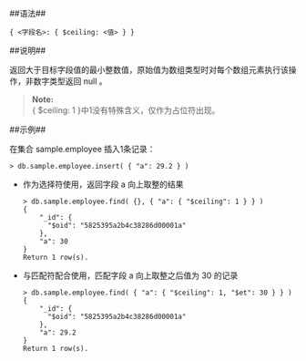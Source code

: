 
##语法##

```lang-json
{ <字段名>: { $ceiling: <值> } }
```

##说明##

返回大于目标字段值的最小整数值，原始值为数组类型时对每个数组元素执行该操作，非数字类型返回 null 。

> **Note:**  
> { $ceiling: 1 }中1没有特殊含义，仅作为占位符出现。

##示例##

在集合 sample.employee 插入1条记录：

```lang-javascript 
> db.sample.employee.insert( { "a": 29.2 } )
```

* 作为选择符使用，返回字段 a 向上取整的结果

  ```lang-javascript
  > db.sample.employee.find( {}, { "a": { "$ceiling": 1 } } )
  {
      "_id": {
        "$oid": "5825395a2b4c38286d00001a"
      },
      "a": 30
  }
  Return 1 row(s).
  ```

* 与匹配符配合使用，匹配字段 a 向上取整之后值为 30 的记录
  
  ```lang-javascript
  > db.sample.employee.find( { "a": { "$ceiling": 1, "$et": 30 } } )
  {
      "_id": {
        "$oid": "5825395a2b4c38286d00001a"
      },
      "a": 29.2
  }
  Return 1 row(s).
  ```
